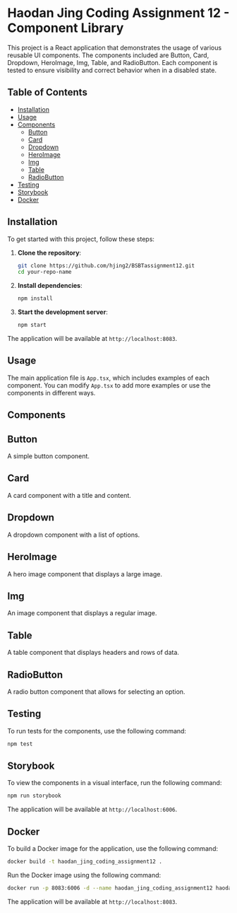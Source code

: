 # Haodan Jing Coding Assignment 12 - Component Library

This project is a React application that demonstrates the usage of various reusable UI components. The components included are Button, Card, Dropdown, HeroImage, Img, Table, and RadioButton. Each component is tested to ensure visibility and correct behavior when in a disabled state.

## Table of Contents

- [Installation](#installation)
- [Usage](#usage)
- [Components](#components)
  - [Button](#button)
  - [Card](#card)
  - [Dropdown](#dropdown)
  - [HeroImage](#heroimage)
  - [Img](#img)
  - [Table](#table)
  - [RadioButton](#radiobutton)
- [Testing](#testing)
- [Storybook](#storybook)
- [Docker](#docker)

## Installation

To get started with this project, follow these steps:

1. **Clone the repository**:

   ```bash
   git clone https://github.com/hjing2/BSBTassignment12.git
   cd your-repo-name
   ```

2. **Install dependencies**:

   ```bash
   npm install
   ```

3. **Start the development server**:
   ```bash
   npm start
   ```

The application will be available at `http://localhost:8083`.

## Usage

The main application file is `App.tsx`, which includes examples of each component. You can modify `App.tsx` to add more examples or use the components in different ways.

## Components

## Button

A simple button component.

## Card

A card component with a title and content.

## Dropdown

A dropdown component with a list of options.

## HeroImage

A hero image component that displays a large image.

## Img

An image component that displays a regular image.

## Table

A table component that displays headers and rows of data.

## RadioButton

A radio button component that allows for selecting an option.

## Testing

To run tests for the components, use the following command:

```bash
npm test
```

## Storybook

To view the components in a visual interface, run the following command:

```bash
npm run storybook
```

The application will be available at `http://localhost:6006`.

## Docker

To build a Docker image for the application, use the following command:

```bash
docker build -t haodan_jing_coding_assignment12 .
```

Run the Docker image using the following command:

```bash
docker run -p 8083:6006 -d --name haodan_jing_coding_assignment12 haodan_jing_coding_assignment12
```

The application will be available at `http://localhost:8083`.

